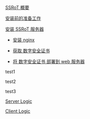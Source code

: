 [SSRoT 概要](./Home)

[安装前的准备工作](./准备工作)

[安装 SSRoT 服务器](./安装-SSRoT-服务器)

- [安装 nginx](./安装-SSRoT-服务器#安装-nginx-软件)

- [获取 数字安全证书](./安装-SSRoT-服务器#获取-数字安全证书)

- [将 数字安全证书 部署到 web 服务器](./安装-SSRoT-服务器#将-数字安全证书-部署到-web-服务器)

test1

test2

test3


[Server Logic](./Server-Logic)

[Client Logic](./Client-Logic)